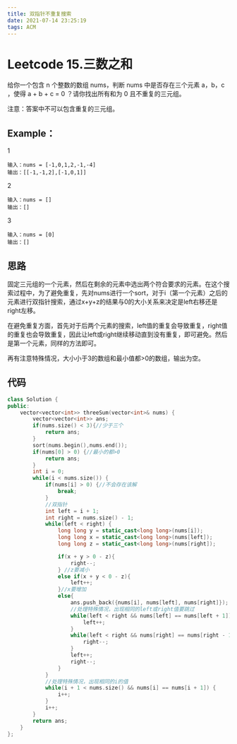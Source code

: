 ```yaml
---
title: 双指针不重复搜索
date: 2021-07-14 23:25:19
tags: ACM
---
```

# Leetcode 15.三数之和

给你一个包含 n 个整数的数组 nums，判断 nums 中是否存在三个元素 a，b，c ，使得 a + b + c = 0 ？请你找出所有和为 0 且不重复的三元组。

注意：答案中不可以包含重复的三元组。

## Example：
1

    输入：nums = [-1,0,1,2,-1,-4]
    输出：[[-1,-1,2],[-1,0,1]]

2

    输入：nums = []
    输出：[]

3

    输入：nums = [0]
    输出：[]

## 思路

固定三元组的一个元素，然后在剩余的元素中选出两个符合要求的元素。在这个搜索过程中，为了避免重复，先对nums进行一个sort，对于i（第一个元素）之后的元素进行双指针搜索，通过x+y+z的结果与0的大小关系来决定是left右移还是right左移。

在避免重复方面，首先对于后两个元素的搜索，left值的重复会导致重复，right值的重复也会导致重复，因此让left或right继续移动直到没有重复，即可避免。然后是第一个元素，同样的方法即可。

再有注意特殊情况，大小小于3的数组和最小值都>0的数组，输出为空。

## 代码
```cpp
class Solution {
public:
    vector<vector<int>> threeSum(vector<int>& nums) {
        vector<vector<int>> ans;
        if(nums.size() < 3){//少于三个
            return ans;
        }
        sort(nums.begin(),nums.end());
        if(nums[0] > 0) {//最小的都>0
            return ans;
        }
        int i = 0;
        while(i < nums.size()) {
            if(nums[i] > 0) {//不会存在该解
                break;
            }
            //双指针
            int left = i + 1;
            int right = nums.size() - 1;
            while(left < right) {
                long long y = static_cast<long long>(nums[i]);
                long long x = static_cast<long long>(nums[left]);
                long long z = static_cast<long long>(nums[right]);

                if(x + y > 0 - z){
                    right--;
                } //z要减小
                else if(x + y < 0 - z){
                    left++;
                }//x要增加
                else{
                    ans.push_back({nums[i], nums[left], nums[right]});
                    //处理特殊情况，出现相同的left或right值要跳过
                    while(left < right && nums[left] == nums[left + 1]) {
                        left++;
                    }
                    while(left < right && nums[right] == nums[right - 1]) {
                        right--;
                    }
                    left++;
                    right--;
                }
            }
            //处理特殊情况，出现相同的i的值
            while(i + 1 < nums.size() && nums[i] == nums[i + 1]) {
                i++;
            }
            i++;
        }
        return ans;
    }
};
```